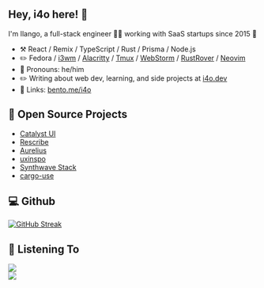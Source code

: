 ## Hey, i4o here! :wave:

I'm Ilango, a full-stack engineer 👨‍💻 working with SaaS startups since 2015 🚀

-   :hammer_and_pick: React / Remix / TypeScript / Rust / Prisma / Node.js
-   :pencil2: Fedora / [i3wm](https://i3wm.org/) / [Alacritty](https://alacritty.org/) / [Tmux](https://github.com/tmux/tmux) / [WebStorm](https://www.jetbrains.com/webstorm/) / [RustRover](https://www.jetbrains.com/rust/) / [Neovim](https://neovim.io/)
-   :man: Pronouns: he/him
-   :pencil2: Writing about web dev, learning, and side projects at [i4o.dev](https://i4o.dev)
-   :link: Links: [bento.me/i4o](https://bento.me/i4o)

## :seedling: Open Source Projects

- [Catalyst UI](https://catalyst-ui.netlify.app/)
- [Rescribe](https://github.com/i4o-oss/rescribe)
- [Aurelius](https://github.com/i4o-oss/aurelius)
- [uxinspo](https://uxinspo.site/)
- [Synthwave Stack](https://synthwave-stack.fly.dev/)
- [cargo-use](https://github.com/i4o-dev/cargo-use)

## :computer: Github 

[![GitHub Streak](https://github-readme-streak-stats.herokuapp.com?user=0xi4o&theme=dark&date_format=M%20j%5B%2C%20Y%5D&card_width=640)](https://git.io/streak-stats)

## :musical_note: Listening To

<div align="left"><img src="https://spotify-github-profile.vercel.app/api/view?uid=ilangorajagopal&cover_image=true&theme=default" /></div>  

<div align="left">
<img src="https://komarev.com/ghpvc/?username=i4o-dev&&style=flat-square" align="center" />
</div>  

